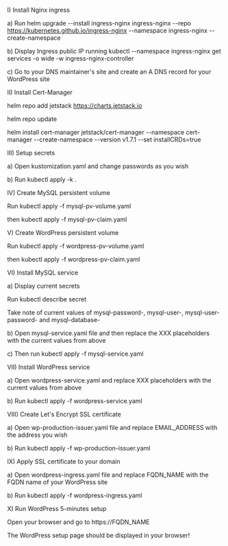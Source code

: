 
I) Install Nginx ingress

a) Run
helm upgrade --install ingress-nginx ingress-nginx --repo https://kubernetes.github.io/ingress-nginx --namespace ingress-nginx --create-namespace

b) Display Ingress public IP running
kubectl --namespace ingress-nginx get services -o wide -w ingress-nginx-controller

c) Go to your DNS maintainer's site and create an A DNS record for your WordPress site


II) Install Cert-Manager

helm repo add jetstack https://charts.jetstack.io

helm repo update

helm install cert-manager jetstack/cert-manager --namespace cert-manager --create-namespace --version v1.7.1 --set installCRDs=true


III) Setup secrets

a) Open kustomization.yaml and change passwords as you wish

b) Run
kubectl apply -k .


IV) Create MySQL persistent volume

Run
kubectl apply -f mysql-pv-volume.yaml 

then
kubectl apply -f mysql-pv-claim.yaml


V) Create WordPress persistent volume

Run
kubectl apply -f wordpress-pv-volume.yaml

then
kubectl apply -f wordpress-pv-claim.yaml


VI) Install MySQL service

a) Display current secrets

Run
kubectl describe secret

Take note of current values of mysql-password-, mysql-user-, mysql-user-password- and mysql-database-

b) Open mysql-service.yaml file and then replace the XXX placeholders with the current values from above

c) Then run
kubectl apply -f mysql-service.yaml


VII) Install WordPress service

a) Open wordpress-service.yaml and replace XXX placeholders with the current values from above

b) Run
kubectl apply -f wordpress-service.yaml


VIII) Create Let's Encrypt SSL certificate

a) Open wp-production-issuer.yaml file and replace EMAIL_ADDRESS with the address you wish

b) Run
kubectl apply -f wp-production-issuer.yaml


IX) Apply SSL certificate to your domain

a) Open wordpress-ingress.yaml file and replace FQDN_NAME with the FQDN name of your WordPress site

b) Run
kubectl apply -f wordpress-ingress.yaml


X) Run WordPress 5-minutes setup

Open your browser and go to https://FQDN_NAME

The WordPress setup page should be displayed in your browser!




